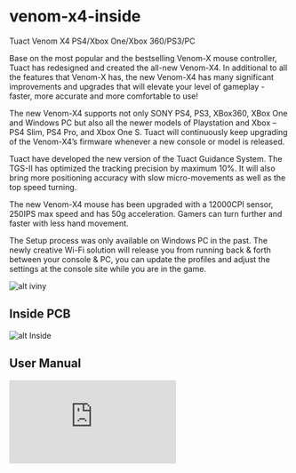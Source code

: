 # venom-x4-inside
Tuact Venom X4 PS4/Xbox One/Xbox 360/PS3/PC

Base on the most popular and the bestselling Venom-X mouse controller, Tuact has redesigned and created the all-new Venom-X4. In additional to all the features that Venom-X has, the new Venom-X4 has many significant improvements and upgrades that will elevate your level of gameplay - faster, more accurate and more comfortable to use!

The new Venom-X4 supports not only SONY PS4, PS3, XBox360, XBox One and Windows PC but also all the newer models of Playstation and Xbox – PS4 Slim, PS4 Pro, and Xbox One S. Tuact will continuously keep upgrading of the Venom-X4’s firmware whenever a new console or model is released.

Tuact have developed the new version of the Tuact Guidance System. The TGS-II has optimized the tracking precision by maximum 10%. It will also bring more positioning accuracy with slow micro-movements as well as the top speed turning.   

The new Venom-X4 mouse has been upgraded with a 12000CPI sensor, 250IPS max speed and has 50g acceleration. Gamers can turn further and faster with less hand  movement.

The Setup process was only available on Windows PC in the past. The newly creative Wi-Fi solution will release you from running back & forth between your console & PC, you can update the profiles and adjust the settings at the console site while you are in the game.

![alt iviny](https://github.com/MortadhaDAHMANI/venom-x4-inside/blob/main/venom.jpg)

## Inside PCB 

![alt Inside](https://github.com/MortadhaDAHMANI/venom-x4-inside/blob/main/VPCB.jpg)


## User Manual

![alt iviny](https://github.com/MortadhaDAHMANI/venom-x4-inside/blob/main/venomX4-usersManual.pdf)
